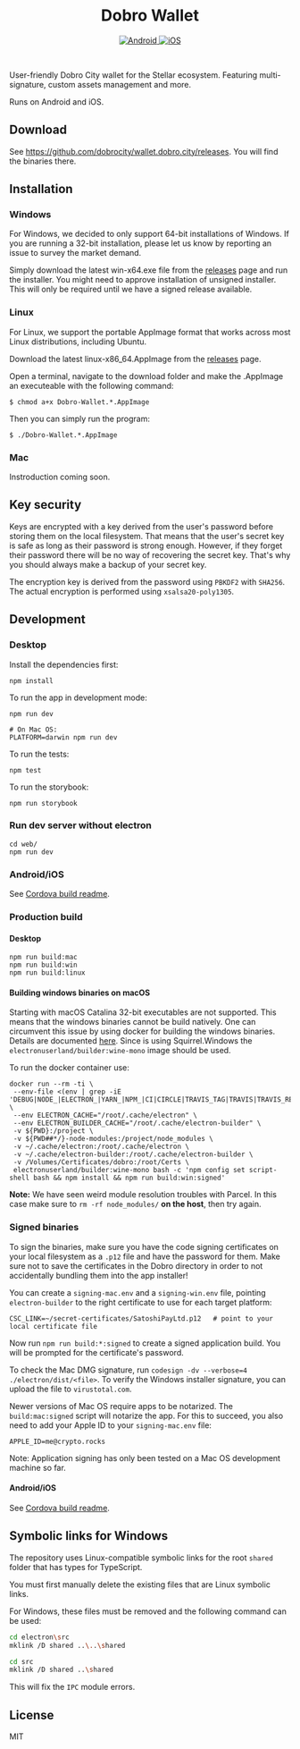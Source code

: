 <h1 align="center">Dobro Wallet</h1>

<p align="center">
  <a href="https://github.com/dobrocity/wallet.dobro.city/releases/latest">
    <img alt="Android" src="https://badgen.net/badge/icon/Android?icon=googleplay&label&color=cyan" />
  </a>
  <a href="https://github.com/dobrocity/wallet.dobro.city/releases/latest">
    <img alt="iOS" src="https://badgen.net/badge/icon/iOS?icon=apple&label&color=cyan" />
  </a>
</p>

<br />

User-friendly Dobro City wallet for the Stellar ecosystem. Featuring multi-signature, custom assets management and more.

Runs on Android and iOS.

## Download

See <https://github.com/dobrocity/wallet.dobro.city/releases>. You will find the binaries there.

## Installation

### Windows

For Windows, we decided to only support 64-bit installations of Windows. If you are running
a 32-bit installation, please let us know by reporting an issue to survey the market demand.

Simply download the latest win-x64.exe file from the [releases](https://github.com/dobrocity/wallet.dobro.city/releases) page and run
the installer. You might need to approve installation of unsigned installer. This will only
be required until we have a signed release available.

### Linux

For Linux, we support the portable AppImage format that works across most Linux distributions, including Ubuntu.

Download the latest linux-x86_64.AppImage from the [releases](https://github.com/dobrocity/wallet.dobro.city/releases) page.

Open a terminal, navigate to the download folder and make the .AppImage an executeable with
the following command:

```
$ chmod a+x Dobro-Wallet.*.AppImage
```

Then you can simply run the program:

```
$ ./Dobro-Wallet.*.AppImage
```

### Mac

Instroduction coming soon.

## Key security

Keys are encrypted with a key derived from the user's password before storing them on the local filesystem. That means that the user's secret key is safe as long as their password is strong enough. However, if they forget their password there will be no way of recovering the secret key. That's why you should always make a backup of your secret key.

The encryption key is derived from the password using `PBKDF2` with `SHA256`. The actual encryption is performed using `xsalsa20-poly1305`.

## Development

### Desktop

Install the dependencies first:

```
npm install
```

To run the app in development mode:

```
npm run dev

# On Mac OS:
PLATFORM=darwin npm run dev
```

To run the tests:

```
npm test
```

To run the storybook:

```
npm run storybook
```

### Run dev server without electron

```
cd web/
npm run dev
```

### Android/iOS

See [Cordova build readme](./cordova/README.md).

### Production build

#### Desktop

```
npm run build:mac
npm run build:win
npm run build:linux
```

#### Building windows binaries on macOS

Starting with macOS Catalina 32-bit executables are not supported. This means that the windows binaries cannot be build natively. One can circumvent this issue by using docker for building the windows binaries. Details are documented [here](https://www.electron.build/multi-platform-build#build-electron-app-using-docker-on-a-local-machine). Since is using Squirrel.Windows the `electronuserland/builder:wine-mono` image should be used.

To run the docker container use:

```
docker run --rm -ti \
 --env-file <(env | grep -iE 'DEBUG|NODE_|ELECTRON_|YARN_|NPM_|CI|CIRCLE|TRAVIS_TAG|TRAVIS|TRAVIS_REPO_|TRAVIS_BUILD_|TRAVIS_BRANCH|TRAVIS_PULL_REQUEST_|APPVEYOR_|CSC_|GH_|GITHUB_|BT_|AWS_|STRIP|BUILD_') \
 --env ELECTRON_CACHE="/root/.cache/electron" \
 --env ELECTRON_BUILDER_CACHE="/root/.cache/electron-builder" \
 -v ${PWD}:/project \
 -v ${PWD##*/}-node-modules:/project/node_modules \
 -v ~/.cache/electron:/root/.cache/electron \
 -v ~/.cache/electron-builder:/root/.cache/electron-builder \
 -v /Volumes/Certificates/dobro:/root/Certs \
 electronuserland/builder:wine-mono bash -c 'npm config set script-shell bash && npm install && npm run build:win:signed'
```

**Note:** We have seen weird module resolution troubles with Parcel. In this case make sure to `rm -rf node_modules/` **on the host**, then try again.

### Signed binaries

To sign the binaries, make sure you have the code signing certificates on your local filesystem as a `.p12` file and have the password for them. Make sure not to save the certificates in the Dobro directory in order to not accidentally bundling them into the app installer!

You can create a `signing-mac.env` and a `signing-win.env` file, pointing `electron-builder` to the right certificate to use for each target platform:

```
CSC_LINK=~/secret-certificates/SatoshiPayLtd.p12   # point to your local certificate file
```

Now run `npm run build:*:signed` to create a signed application build. You will be prompted for the certificate's password.

To check the Mac DMG signature, run `codesign -dv --verbose=4 ./electron/dist/<file>`. To verify the Windows installer signature, you can upload the file to `virustotal.com`.

Newer versions of Mac OS require apps to be notarized. The `build:mac:signed` script will notarize the app. For this to succeed, you also need to add your Apple ID to your `signing-mac.env` file:

```
APPLE_ID=me@crypto.rocks
```

Note: Application signing has only been tested on a Mac OS development machine so far.

#### Android/iOS

See [Cordova build readme](./cordova/README.md).

## Symbolic links for Windows

The repository uses Linux-compatible symbolic links for the root `shared` folder that has types for TypeScript.

You must first manually delete the existing files that are Linux symbolic links.

For Windows, these files must be removed and the following command can be used:

```sh
cd electron\src
mklink /D shared ..\..\shared

cd src
mklink /D shared ..\shared
```

This will fix the `IPC` module errors.

## License

MIT
